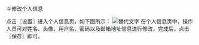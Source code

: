 ＃修改个人信息

点击〖设置〗进入个人信息页，如下图所示：
![替代文字](https://wt-prj.oss.aliyuncs.com/bb29cc203f8f4843a1487df5979023c2/e92893ef-b20e-4271-b587-1e77eaf34d70.png)
在个人信息页中，操作人员可对姓名、头像、用户名、密码以及邮箱地址信息进行修改，完成后，点击〖保存〗即可。